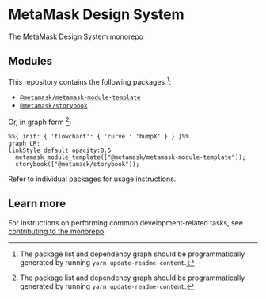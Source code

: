# MetaMask Design System

The MetaMask Design System monorepo

## Modules

This repository contains the following packages [^fn1]:

<!-- start package list -->

- [`@metamask/metamask-module-template`](packages/metamask-module-template)
- [`@metamask/storybook`](packages/storybook)

<!-- end package list -->

Or, in graph form [^fn1]:

<!-- start dependency graph -->

```mermaid
%%{ init: { 'flowchart': { 'curve': 'bumpX' } } }%%
graph LR;
linkStyle default opacity:0.5
  metamask_module_template(["@metamask/metamask-module-template"]);
  storybook(["@metamask/storybook"]);
```

<!-- end dependency graph -->

Refer to individual packages for usage instructions.

## Learn more

For instructions on performing common development-related tasks, see [contributing to the monorepo](./docs/contributing.md).

[^fn1]: The package list and dependency graph should be programmatically generated by running `yarn update-readme-content`.
